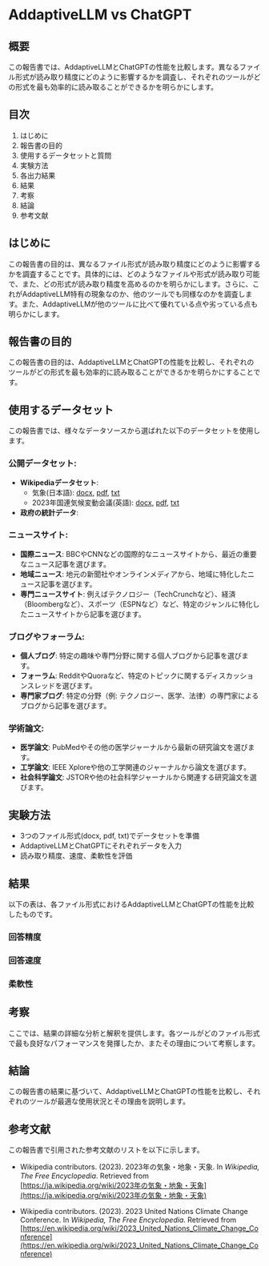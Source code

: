 # AddaptiveLLM vs ChatGPT

## 概要
この報告書では、AddaptiveLLMとChatGPTの性能を比較します。異なるファイル形式が読み取り精度にどのように影響するかを調査し、それぞれのツールがどの形式を最も効率的に読み取ることができるかを明らかにします。

## 目次
1. はじめに
2. 報告書の目的
3. 使用するデータセットと質問
5. 実験方法
5. 各出力結果
6. 結果
7. 考察
8. 結論
9. 参考文献

## はじめに
この報告書の目的は、異なるファイル形式が読み取り精度にどのように影響するかを調査することです。具体的には、どのようなファイルや形式が読み取り可能で、また、どの形式が読み取り精度を高めるのかを明らかにします。さらに、これがAddaptiveLLM特有の現象なのか、他のツールでも同様なのかを調査します。また、AddaptiveLLMが他のツールに比べて優れている点や劣っている点も明らかにします。

## 報告書の目的
この報告書の目的は、AddaptiveLLMとChatGPTの性能を比較し、それぞれのツールがどの形式を最も効率的に読み取ることができるかを明らかにすることです。

## 使用するデータセット
この報告書では、様々なデータソースから選ばれた以下のデータセットを使用します。

### 公開データセット:
- **Wikipediaデータセット**: 
  - 気象(日本語): [docx](./tools/DataSet/2023気象.docx), [pdf](./tools/DataSet/2023気象.pdf), [txt](./tools/DataSet/2023気象.txt)
  - 2023年国連気候変動会議(英語): [docx](./tools/DataSet/2023%20United%20Nations%20Climate%20Change%20Conference.docx), [pdf](./tools/DataSet/2023%20United%20Nations%20Climate%20Change%20Conference.pdf), [txt](./tools/DataSet/2023%20United%20Nations%20Climate%20Change%20Conference_full.txt)
- **政府の統計データ**: 

### ニュースサイト:
- **国際ニュース**: BBCやCNNなどの国際的なニュースサイトから、最近の重要なニュース記事を選びます。
- **地域ニュース**: 地元の新聞社やオンラインメディアから、地域に特化したニュース記事を選びます。
- **専門ニュースサイト**: 例えばテクノロジー（TechCrunchなど）、経済（Bloombergなど）、スポーツ（ESPNなど）など、特定のジャンルに特化したニュースサイトから記事を選びます。

### ブログやフォーラム:
- **個人ブログ**: 特定の趣味や専門分野に関する個人ブログから記事を選びます。
- **フォーラム**: RedditやQuoraなど、特定のトピックに関するディスカッションスレッドを選びます。
- **専門家ブログ**: 特定の分野（例: テクノロジー、医学、法律）の専門家によるブログから記事を選びます。

### 学術論文:
- **医学論文**: PubMedやその他の医学ジャーナルから最新の研究論文を選びます。
- **工学論文**: IEEE Xploreや他の工学関連のジャーナルから論文を選びます。
- **社会科学論文**: JSTORや他の社会科学ジャーナルから関連する研究論文を選びます。



## 実験方法
- 3つのファイル形式(docx, pdf, txt)でデータセットを準備
- AddaptiveLLMとChatGPTにそれぞれデータを入力
- 読み取り精度、速度、柔軟性を評価

## 結果
以下の表は、各ファイル形式におけるAddaptiveLLMとChatGPTの性能を比較したものです。
### 回答精度
### 回答速度
### 柔軟性
## 考察
ここでは、結果の詳細な分析と解釈を提供します。各ツールがどのファイル形式で最も良好なパフォーマンスを発揮したか、またその理由について考察します。

## 結論
この報告書の結果に基づいて、AddaptiveLLMとChatGPTの性能を比較し、それぞれのツールが最適な使用状況とその理由を説明します。

## 参考文献

この報告書で引用された参考文献のリストを以下に示します。

- Wikipedia contributors. (2023). 2023年の気象・地象・天象. In _Wikipedia, The Free Encyclopedia_. Retrieved from [https://ja.wikipedia.org/wiki/2023年の気象・地象・天象](https://ja.wikipedia.org/wiki/2023年の気象・地象・天象)

- Wikipedia contributors. (2023). 2023 United Nations Climate Change Conference. In _Wikipedia, The Free Encyclopedia_. Retrieved from [https://en.wikipedia.org/wiki/2023_United_Nations_Climate_Change_Conference](https://en.wikipedia.org/wiki/2023_United_Nations_Climate_Change_Conference)
